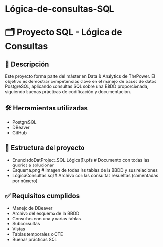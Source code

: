 # Lógica-de-consultas-SQL

# 🗂 Proyecto SQL - Lógica de Consultas

## 📌 Descripción
Este proyecto forma parte del máster en Data & Analytics de ThePower. El objetivo es demostrar competencias clave en el manejo de bases de datos PostgreSQL, aplicando consultas SQL sobre una BBDD proporcionada, siguiendo buenas prácticas de codificación y documentación.

## 🛠 Herramientas utilizadas
- PostgreSQL
- DBeaver
- GitHub

## 📁 Estructura del proyecto
- EnunciadoDatProject_SQL.Lógica(1).pfs # Documento con todas las queries a solucionar
- Esquema.png # Imagen de todas las tablas de la BBDD y sus relaciones
- LógicaConsultas.sql # Archivo con las consultas resueltas (comentadas por número)

## ✅ Requisitos cumplidos
-  Manejo de DBeaver
-  Archivo del esquema de la BBDD
-  Consultas con una y varias tablas
-  Subconsultas
-  Vistas
-  Tablas temporales o CTE
-  Buenas prácticas SQL

